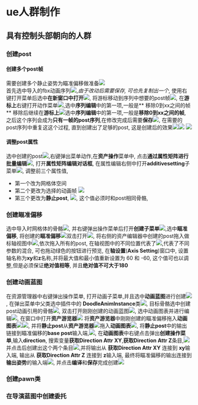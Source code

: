 # ue人群制作

## 具有控制头部朝向的人群

### 创建post

#### 创建多个post帧

需要创建多个静止姿势为瞄准偏移做准备![](image_/crowd_000.png)  
首先选中导入的fbx动画序列![](image_/crowd_001.png),_由于改动后需要保存, 可也先复制出一个_,
使用右键打开菜单后选中**在新窗口中打开**![](image_/crowd_002.png),
将游标移动到序列中想要的post帧![](image_/crowd_004.png),
在**游标上**右键打开动作菜单![](image_/crowd_005.png),选中**序列编辑**中的第一项,一般是**
移除0到xx之间的帧**
移除后继续在**游标上**![](image_/crowd_007.png)选中**序列编辑**中的第一项,一般是**移除0到xx之间的帧**,
之后这个序列会成为**只有一帧的post序列**,在修改完成后需要**保存**![](image_/crowd_008.png),
在需要的post序列中重复这这个过程, 直到创建出了足够的post,
这是创建后的效果![](image_/crowd_014.png)![](image_/crowd_017.png)
![](image_/crowd_019.png)

#### 调整post属性

选中创建的post![](image_/crowd_027.png),右键弹出菜单动作,在**资产操作**菜单中,
点击**通过属性矩阵进行批量编辑**![](image_/crowd_030.png),
打开**属性矩阵编辑对话框**, 在属性编辑右侧中打开**additivesetting**子菜单![](image_/crowd_031.png),
调整前三个属性值,

- 第一个改为网格体空间
- 第二个更改为选择的动画帧
  ![](image_/crowd_035.png)
- 第三个更改为**静止post**, ![](image_/crowd_036.png),
  这个值必须时和post相同骨骼,

### 创建瞄准偏移

选中导入时网格体的骨骼![](image_/crowd_047.png),
并右键弹出操作菜单后打开**创建子菜单**![](image_/crowd_048.png),选中**瞄准偏移**,
将创建的**瞄准偏移**![](image_/crowd_049.png)双击打开![](image_/crowd_050.png),
将右侧的资产编辑器中创建的post拖入做标轴视图中![](image_/crowd_052.png),依次拖入所有的post,
在轴视图中的不同位置代表了![](image_/img_1.png),代表了不同参数的混合, 可也拖动绿色的按钮进行预览,
在**轴设置**(**Axis Setting**)窗口中, 设置轴名称为**xy**和**z**名称,并将最大值和最小值重新设置为 60 和 -60,
这个值可也以调整,但是必须保证**绝对值相等**, 并且**绝对值不可大于180**

### 创建动画蓝图

在资源管理器中右键弹出操作菜单, 打开动画子菜单,并且选中**动画蓝图**进行创建![](image_/crowd_066.png),
在弹出菜单中父类选中插件中的 **DoodleAnimInstance**类![](image_/crowd_067.png),
目标骨骼选中创建post动画引用的骨骼![](image_/crowd_075.png),
双击打开刚刚创建的动画蓝图![](image_/crowd_076.png),
选中动画图表并进行编辑![](image_/crowd_084.png),
在窗口中打开**资产游览器**![](image_/img.png)
将**资产游览器**中刚刚创建的瞄准偏移拖入**动画图表**![](image_/crowd_086.png)![](image_/crowd_087.png),
并将**静止post**从**资产游览器**![](image_/crowd_089.png)拖入**动画图表**![](image_/crowd_090.png),
将**静止post**中的输出链接到瞄准偏移的**base post**输入端,![](image_/crowd_092.png),
在**动画图表**中右键点击弹出**创建操作菜单**,输入**direction**,
搜索变量**获取Direction Attr XY**,**获取Direction Attr Z**条目,![](image_/crowd_101.png)
并点击后创建出这个两个条目![](image_/crowd_119.png),并将输出从 **获取Direction Attr XY** 连接到
**xy**输入端, 输出从 **获取Direction Attr Z** 连接到 **z**输入端,
最终将瞄准偏移的输出连接到**输出姿势**的输入端![](image_/crowd_124.png),
并点击**编译**和**保存**完成创建![](image_/img_2.png)

### 创建pawn类

### 在导演蓝图中创建委托
